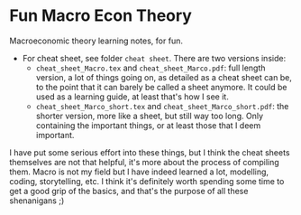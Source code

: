 # Fun Macro Econ Theory

Macroeconomic theory learning notes, for fun.

- For cheat sheet, see folder `cheat sheet`. There are two versions inside:
  - `cheat_sheet_Macro.tex` and `cheat_sheet_Marco.pdf`: full length version, a lot of things going on, as detailed as a cheat sheet can be, to the point that it can barely be called a sheet anymore. It could be used as a learning guide, at least that's how I see it.
  - `cheat_sheet_Marco_short.tex` and `cheat_sheet_Marco_short.pdf`: the shorter version, more like a sheet, but still way too long. Only containing the important things, or at least those that I deem important.

I have put some serious effort into these things, but I think the cheat sheets themselves are not that helpful, it's more about the process of compiling them. Macro is not my field but I have indeed learned a lot, modelling, coding, storytelling, etc. I think it's definitely worth spending some time to get a good grip of the basics, and that's the purpose of all these shenanigans ;)
